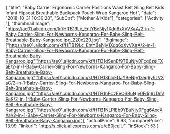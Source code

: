 {
	"title": "Baby Carrier Ergonomic Carrier Positions Waist Belt Sling Belt Kids Infant Hipseat Breathable Backpack Pouch Wrap Kangaroo Hot",
	"date": "2018-10-31 10:30:20",
	"SubCat": ["Mother & Kids"],
	"categories": ["Activity "],
	"thumbnailImage": "https://ae01.alicdn.com/kf/HTB19Lc_EntYBeNjy1Xdq6xXyVXaA/2-in-1-Baby-Carrier-Sling-For-Newborns-Kangaroo-For-Baby-Sling-Belt-Breathable-Baby-Kangaroo.jpg_220x220.jpg",
	"BigImage": ["https://ae01.alicdn.com/kf/HTB19Lc_EntYBeNjy1Xdq6xXyVXaA/2-in-1-Baby-Carrier-Sling-For-Newborns-Kangaroo-For-Baby-Sling-Belt-Breathable-Baby-Kangaroo.jpg","https://ae01.alicdn.com/kf/HTB1dSenEf9TBuNjy0Fcq6zeiFXaE/2-in-1-Baby-Carrier-Sling-For-Newborns-Kangaroo-For-Baby-Sling-Belt-Breathable-Baby-Kangaroo.jpg","https://ae01.alicdn.com/kf/HTB13bloEDJYBeNjy1zeq6yhzVXaC/2-in-1-Baby-Carrier-Sling-For-Newborns-Kangaroo-For-Baby-Sling-Belt-Breathable-Baby-Kangaroo.jpg","https://ae01.alicdn.com/kf/HTB1hFCzEeOSBuNjy0Fdq6zDnVXaK/2-in-1-Baby-Carrier-Sling-For-Newborns-Kangaroo-For-Baby-Sling-Belt-Breathable-Baby-Kangaroo.jpg","https://ae01.alicdn.com/kf/HTB1NLPIEb9YBuNjy0Fgq6AxcXXal/2-in-1-Baby-Carrier-Sling-For-Newborns-Kangaroo-For-Baby-Sling-Belt-Breathable-Baby-Kangaroo.jpg"],
	"actualPrice": 9.93,
	"comparePrice": 13.99,
	"linkurl": "http://s.click.aliexpress.com/e/cB0jcuiU",
	"inStock": 53
}
